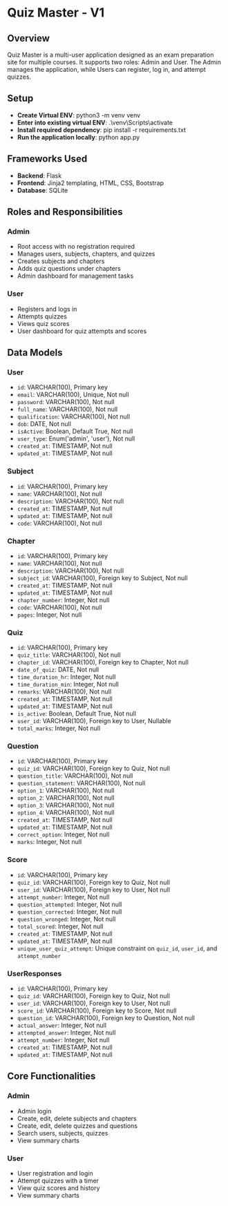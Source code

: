 # Quiz Master - V1

## Overview

Quiz Master is a multi-user application designed as an exam preparation site for multiple courses. It supports two roles: Admin and User. The Admin manages the application, while Users can register, log in, and attempt quizzes.

## Setup

- **Create Virtual ENV**: python3 -m venv venv
- **Enter into existing virtual ENV**: .\venv\Scripts\activate
- **Install required dependency**: pip install -r requirements.txt
- **Run the application locally**: python app.py

## Frameworks Used

- **Backend**: Flask
- **Frontend**: Jinja2 templating, HTML, CSS, Bootstrap
- **Database**: SQLite

## Roles and Responsibilities

### Admin

- Root access with no registration required
- Manages users, subjects, chapters, and quizzes
- Creates subjects and chapters
- Adds quiz questions under chapters
- Admin dashboard for management tasks

### User

- Registers and logs in
- Attempts quizzes
- Views quiz scores
- User dashboard for quiz attempts and scores

## Data Models

### User

- `id`: VARCHAR(100), Primary key
- `email`: VARCHAR(100), Unique, Not null
- `password`: VARCHAR(100), Not null
- `full_name`: VARCHAR(100), Not null
- `qualification`: VARCHAR(100), Not null
- `dob`: DATE, Not null
- `isActive`: Boolean, Default True, Not null
- `user_type`: Enum('admin', 'user'), Not null
- `created_at`: TIMESTAMP, Not null
- `updated_at`: TIMESTAMP, Not null

### Subject

- `id`: VARCHAR(100), Primary key
- `name`: VARCHAR(100), Not null
- `description`: VARCHAR(100), Not null
- `created_at`: TIMESTAMP, Not null
- `updated_at`: TIMESTAMP, Not null
- `code`: VARCHAR(100), Not null

### Chapter

- `id`: VARCHAR(100), Primary key
- `name`: VARCHAR(100), Not null
- `description`: VARCHAR(100), Not null
- `subject_id`: VARCHAR(100), Foreign key to Subject, Not null
- `created_at`: TIMESTAMP, Not null
- `updated_at`: TIMESTAMP, Not null
- `chapter_number`: Integer, Not null
- `code`: VARCHAR(100), Not null
- `pages`: Integer, Not null

### Quiz

- `id`: VARCHAR(100), Primary key
- `quiz_title`: VARCHAR(100), Not null
- `chapter_id`: VARCHAR(100), Foreign key to Chapter, Not null
- `date_of_quiz`: DATE, Not null
- `time_duration_hr`: Integer, Not null
- `time_duration_min`: Integer, Not null
- `remarks`: VARCHAR(100), Not null
- `created_at`: TIMESTAMP, Not null
- `updated_at`: TIMESTAMP, Not null
- `is_active`: Boolean, Default True, Not null
- `user_id`: VARCHAR(100), Foreign key to User, Nullable
- `total_marks`: Integer, Not null

### Question

- `id`: VARCHAR(100), Primary key
- `quiz_id`: VARCHAR(100), Foreign key to Quiz, Not null
- `question_title`: VARCHAR(100), Not null
- `question_statement`: VARCHAR(100), Not null
- `option_1`: VARCHAR(100), Not null
- `option_2`: VARCHAR(100), Not null
- `option_3`: VARCHAR(100), Not null
- `option_4`: VARCHAR(100), Not null
- `created_at`: TIMESTAMP, Not null
- `updated_at`: TIMESTAMP, Not null
- `correct_option`: Integer, Not null
- `marks`: Integer, Not null

### Score

- `id`: VARCHAR(100), Primary key
- `quiz_id`: VARCHAR(100), Foreign key to Quiz, Not null
- `user_id`: VARCHAR(100), Foreign key to User, Not null
- `attempt_number`: Integer, Not null
- `question_attempted`: Integer, Not null
- `question_corrected`: Integer, Not null
- `question_wronged`: Integer, Not null
- `total_scored`: Integer, Not null
- `created_at`: TIMESTAMP, Not null
- `updated_at`: TIMESTAMP, Not null
- `unique_user_quiz_attempt`: Unique constraint on `quiz_id`, `user_id`, and `attempt_number`

### UserResponses

- `id`: VARCHAR(100), Primary key
- `quiz_id`: VARCHAR(100), Foreign key to Quiz, Not null
- `user_id`: VARCHAR(100), Foreign key to User, Not null
- `score_id`: VARCHAR(100), Foreign key to Score, Not null
- `question_id`: VARCHAR(100), Foreign key to Question, Not null
- `actual_answer`: Integer, Not null
- `attempted_answer`: Integer, Not null
- `attempt_number`: Integer, Not null
- `created_at`: TIMESTAMP, Not null
- `updated_at`: TIMESTAMP, Not null

## Core Functionalities

### Admin

- Admin login
- Create, edit, delete subjects and chapters
- Create, edit, delete quizzes and questions
- Search users, subjects, quizzes
- View summary charts

### User

- User registration and login
- Attempt quizzes with a timer
- View quiz scores and history
- View summary charts
